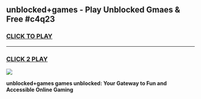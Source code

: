 
## unblocked+games - Play Unblocked Gmaes & Free #c4q23
<h3>
<a href="https://news.freeplayer.one?title=unblocked+games&ref=24F">CLICK TO PLAY</a></h3>
<hr>

<h3>
<a href="https://news.freeplayer.one?title=unblocked+games&ref=24F">CLICK 2 PLAY</a>
  
</h3>

<a href="https://news.freeplayer.one?title=unblocked+games&ref=24F/"><img src="https://clearcache.store/games.png"></a>


**unblocked+games games unblocked: Your Gateway to Fun and Accessible Online Gaming**
